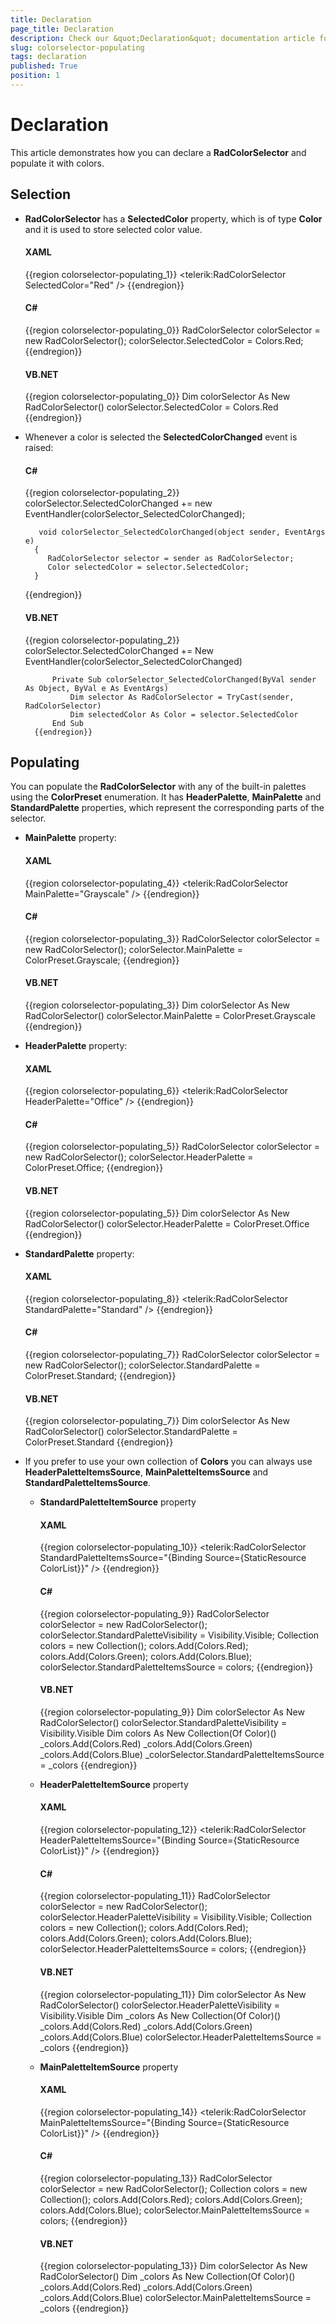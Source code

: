 ```yaml
---
title: Declaration
page_title: Declaration
description: Check our &quot;Declaration&quot; documentation article for the RadColorPicker WPF control.
slug: colorselector-populating
tags: declaration
published: True
position: 1
---
```


# Declaration

This article demonstrates how you can declare a __RadColorSelector__ and populate it with colors.

## Selection

* __RadColorSelector__ has a __SelectedColor__ property, which is of type __Color__ and it is used to store selected color value.					

	#### __XAML__
	{{region colorselector-populating_1}}
		<telerik:RadColorSelector SelectedColor="Red" />
	{{endregion}}

	#### __C#__
	{{region colorselector-populating_0}}
		RadColorSelector colorSelector = new RadColorSelector();
		colorSelector.SelectedColor = Colors.Red;
	{{endregion}}

	#### __VB.NET__
	{{region colorselector-populating_0}}
		Dim colorSelector As New RadColorSelector()
		colorSelector.SelectedColor = Colors.Red
	{{endregion}}

* Whenever a color is selected the __SelectedColorChanged__ event is raised:						

	#### __C#__
	{{region colorselector-populating_2}}
		colorSelector.SelectedColorChanged += new EventHandler(colorSelector_SelectedColorChanged);
		
		 void colorSelector_SelectedColorChanged(object sender, EventArgs e)
		{
		   RadColorSelector selector = sender as RadColorSelector;
		   Color selectedColor = selector.SelectedColor;
		}
	{{endregion}}

	#### __VB.NET__
	{{region colorselector-populating_2}}
			colorSelector.SelectedColorChanged += New EventHandler(colorSelector_SelectedColorChanged)
		
			Private Sub colorSelector_SelectedColorChanged(ByVal sender As Object, ByVal e As EventArgs)
				Dim selector As RadColorSelector = TryCast(sender, RadColorSelector)
				Dim selectedColor As Color = selector.SelectedColor
			End Sub
		{{endregion}}
		
## Populating

You can populate the __RadColorSelector__ with any of the built-in palettes using the __ColorPreset__ enumeration. It has __HeaderPalette__, __MainPalette__ and __StandardPalette__ properties, which represent the corresponding parts of the selector.				

* __MainPalette__ property:						

	#### __XAML__
	{{region colorselector-populating_4}}
		<telerik:RadColorSelector MainPalette="Grayscale" />
	{{endregion}}

	#### __C#__
	{{region colorselector-populating_3}}
		RadColorSelector colorSelector = new RadColorSelector();
		colorSelector.MainPalette = ColorPreset.Grayscale;
	{{endregion}}

	#### __VB.NET__
	{{region colorselector-populating_3}}
			Dim colorSelector As New RadColorSelector()
			colorSelector.MainPalette = ColorPreset.Grayscale
	{{endregion}}

* __HeaderPalette__ property:								

	#### __XAML__
	{{region colorselector-populating_6}}
		<telerik:RadColorSelector HeaderPalette="Office" />
	{{endregion}}

	#### __C#__
	{{region colorselector-populating_5}}
		RadColorSelector colorSelector = new RadColorSelector();
		colorSelector.HeaderPalette = ColorPreset.Office;
	{{endregion}}

	#### __VB.NET__
	{{region colorselector-populating_5}}
		Dim colorSelector As New RadColorSelector()
		colorSelector.HeaderPalette = ColorPreset.Office
	{{endregion}}

* __StandardPalette__ property:								

	#### __XAML__
	{{region colorselector-populating_8}}
		<telerik:RadColorSelector StandardPalette="Standard" />
	{{endregion}}

	#### __C#__
	{{region colorselector-populating_7}}
		RadColorSelector colorSelector = new RadColorSelector();
		colorSelector.StandardPalette = ColorPreset.Standard;
	{{endregion}}

	#### __VB.NET__
	{{region colorselector-populating_7}}
		Dim colorSelector As New RadColorSelector()
		colorSelector.StandardPalette = ColorPreset.Standard
	{{endregion}}

* If you prefer to use your own collection of __Colors__ you can always use __HeaderPaletteItemsSource__, __MainPaletteItemsSource__ and __StandardPaletteItemsSource__.						
	* __StandardPaletteItemSource__ property								

		#### __XAML__
		{{region colorselector-populating_10}}
			<telerik:RadColorSelector StandardPaletteItemsSource="{Binding Source={StaticResource ColorList}}" />
		{{endregion}}

		#### __C#__
		{{region colorselector-populating_9}}
			RadColorSelector colorSelector = new RadColorSelector();
			colorSelector.StandardPaletteVisibility = Visibility.Visible;
			Collection<Color> colors = new Collection<Color>();
			colors.Add(Colors.Red);
			colors.Add(Colors.Green);
			colors.Add(Colors.Blue);
			colorSelector.StandardPaletteItemsSource = colors;
		{{endregion}}

		#### __VB.NET__
		{{region colorselector-populating_9}}
			Dim colorSelector As New RadColorSelector()
			colorSelector.StandardPaletteVisibility = Visibility.Visible
			Dim colors As New Collection(Of Color)()
			_colors.Add(Colors.Red)
			_colors.Add(Colors.Green)
			_colors.Add(Colors.Blue)
			_colorSelector.StandardPaletteItemsSource = _colors
		{{endregion}}

	* __HeaderPaletteItemSource__ property								

		#### __XAML__
		{{region colorselector-populating_12}}
			<telerik:RadColorSelector HeaderPaletteItemsSource="{Binding Source={StaticResource ColorList}}" />
		{{endregion}}

		#### __C#__
		{{region colorselector-populating_11}}
			RadColorSelector colorSelector = new RadColorSelector();
			colorSelector.HeaderPaletteVisibility = Visibility.Visible;
			Collection<Color> colors = new Collection<Color>();
			colors.Add(Colors.Red);
			colors.Add(Colors.Green);
			colors.Add(Colors.Blue);
			colorSelector.HeaderPaletteItemsSource = colors;
		{{endregion}}

		#### __VB.NET__
		{{region colorselector-populating_11}}
			Dim colorSelector As New RadColorSelector()
			colorSelector.HeaderPaletteVisibility = Visibility.Visible
			Dim _colors As New Collection(Of Color)()
			_colors.Add(Colors.Red)
			_colors.Add(Colors.Green)
			_colors.Add(Colors.Blue)
			colorSelector.HeaderPaletteItemsSource = _colors
		{{endregion}}

	* __MainPaletteItemSource__ property  

		#### __XAML__
		{{region colorselector-populating_14}}
			<telerik:RadColorSelector MainPaletteItemsSource="{Binding Source={StaticResource ColorList}}" />
		{{endregion}}

		#### __C#__
		{{region colorselector-populating_13}}
			RadColorSelector colorSelector = new RadColorSelector();
			Collection<Color> colors = new Collection<Color>();
			colors.Add(Colors.Red);
			colors.Add(Colors.Green);
			colors.Add(Colors.Blue);
			colorSelector.MainPaletteItemsSource = colors;
		{{endregion}}

		#### __VB.NET__
		{{region colorselector-populating_13}}
			Dim colorSelector As New RadColorSelector()
			Dim _colors As New Collection(Of Color)()
			_colors.Add(Colors.Red)
			_colors.Add(Colors.Green)
			_colors.Add(Colors.Blue)
			colorSelector.MainPaletteItemsSource = _colors
		{{endregion}}